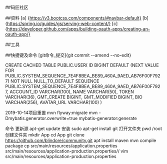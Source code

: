 ##码匠社区

##资料
[a] {https://v3.bootcss.com/components/#navbar-default}
[b] {https://spring.io/guides/gs/serving-web-content/}
[c] {https://developer.github.com/apps/building-oauth-apps/creating-an-oauth-app/}
    
##工具

##快捷键及命令
[git命令_提交]{git commit --amend --no-edit}

CREATE CACHED TABLE PUBLIC.USER(
    ID BIGINT DEFAULT (NEXT VALUE FOR PUBLIC.SYSTEM_SEQUENCE_7E4F8BEA_BE89_460A_9AED_AB76F00F7927) NOT NULL NULL_TO_DEFAULT SEQUENCE PUBLIC.SYSTEM_SEQUENCE_7E4F8BEA_BE89_460A_9AED_AB76F00F7927,
    ACCOUNT_ID VARCHAR(100),
    NAME VARCHAR(50),
    TOKEN VARCHAR(36),
    GMT_CREATE BIGINT,
    GMT_MODIFIED BIGINT,
    BIO VARCHAR(256),
    AVATAR_URL VARCHAR(100)
)

2019-10-14项目重置
mvn flyway:migrate
mvn -Dmybatis.generator.overwrite=true mybatis-generator:generate

命令 
更新源  apt-get update
安装  sudo apt-get install git
打开文件夹 pwd /root
创建文件夹 mkdir App
cd App
git clone https://github.com/blindore/community.git
apt install maven
mvn compile package
cp src/main/resources/application.properties src/main/resources/application-production.properties//
vim src/main/resources/application-production.properties
